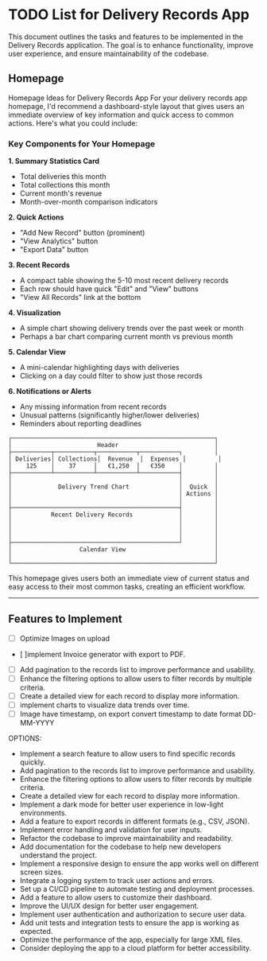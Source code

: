 # TODO List for Delivery Records App

This document outlines the tasks and features to be implemented in the Delivery Records application. The goal is to enhance functionality, improve user experience, and ensure maintainability of the codebase.

## Homepage

Homepage Ideas for Delivery Records App
For your delivery records app homepage, I'd recommend a dashboard-style layout that gives users an immediate overview of key information and quick access to common actions. Here's what you could include:

### Key Components for Your Homepage

**1. Summary Statistics Card**

- Total deliveries this month
- Total collections this month
- Current month's revenue
- Month-over-month comparison indicators

**2. Quick Actions**

- "Add New Record" button (prominent)
- "View Analytics" button
- "Export Data" button

**3. Recent Records**

- A compact table showing the 5-10 most recent delivery records
- Each row should have quick "Edit" and "View" buttons
- "View All Records" link at the bottom

**4. Visualization**

- A simple chart showing delivery trends over the past week or month
- Perhaps a bar chart comparing current month vs previous month

**5. Calendar View** 
  - A mini-calendar highlighting days with deliveries 
  - Clicking on a day could filter to show just those records

**6. Notifications or Alerts**
   - Any missing information from recent records
   - Unusual patterns (significantly higher/lower deliveries)
   - Reminders about reporting deadlines

```
┌─────────────────────────────────────────────────────────┐
│                        Header                           │
├───────────┬───────────┬───────────┬───────────┐         │
│ Deliveries│ Collections│  Revenue  │  Expenses │         │
│    125    │    37     │   €1,250  │   €350    │         │
├───────────┴───────────┴───────────┴───────────┤         │
│                                               │         │
│             Delivery Trend Chart              │  Quick  │
│                                               │ Actions │
│                                               │         │
├───────────────────────────────────────────────┤         │
│           Recent Delivery Records             │         │
│                                               │         │
│                                               │         │
│                                               │         │
├───────────────────────────────────────────────┘         │
│                   Calendar View                         │
│                                                         │
└─────────────────────────────────────────────────────────┘
```

This homepage gives users both an immediate view of current status and easy access to their most common tasks, creating an efficient workflow.

---

## Features to Implement

- [ ] Optimize Images on upload
- [ ]implement Invoice generator with export to PDF.
- [ ] Add pagination to the records list to improve performance and usability.
- [ ] Enhance the filtering options to allow users to filter records by multiple criteria.
- [ ] Create a detailed view for each record to display more information.
- [ ] implement charts to visualize data trends over time.
- [ ] Image have timestamp, on export convert timestamp to date format DD-MM-YYYY

OPTIONS:

- Implement a search feature to allow users to find specific records quickly.
- Add pagination to the records list to improve performance and usability.
- Enhance the filtering options to allow users to filter records by multiple criteria.
- Create a detailed view for each record to display more information.
- Implement a dark mode for better user experience in low-light environments.
- Add a feature to export records in different formats (e.g., CSV, JSON).
- Implement error handling and validation for user inputs.
- Refactor the codebase to improve maintainability and readability.
- Add documentation for the codebase to help new developers understand the project.
- Implement a responsive design to ensure the app works well on different screen sizes.
- Integrate a logging system to track user actions and errors.
- Set up a CI/CD pipeline to automate testing and deployment processes.
- Add a feature to allow users to customize their dashboard.
- Improve the UI/UX design for better user engagement.
- Implement user authentication and authorization to secure user data.
- Add unit tests and integration tests to ensure the app is working as expected.
- Optimize the performance of the app, especially for large XML files.
- Consider deploying the app to a cloud platform for better accessibility.


